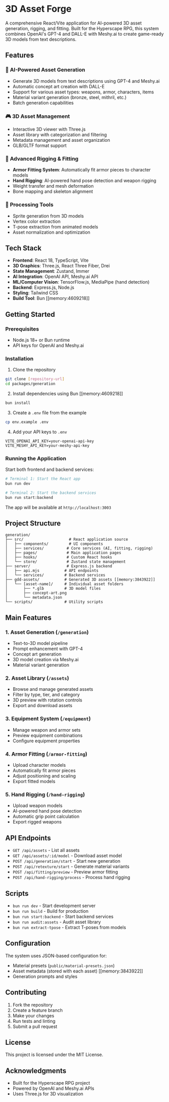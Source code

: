# 3D Asset Forge

A comprehensive React/Vite application for AI-powered 3D asset generation, rigging, and fitting. Built for the Hyperscape RPG, this system combines OpenAI's GPT-4 and DALL-E with Meshy.ai to create game-ready 3D models from text descriptions.

## Features

### 🎨 **AI-Powered Asset Generation**
- Generate 3D models from text descriptions using GPT-4 and Meshy.ai
- Automatic concept art creation with DALL-E
- Support for various asset types: weapons, armor, characters, items
- Material variant generation (bronze, steel, mithril, etc.)
- Batch generation capabilities

### 🎮 **3D Asset Management**
- Interactive 3D viewer with Three.js
- Asset library with categorization and filtering
- Metadata management and asset organization
- GLB/GLTF format support

### 🤖 **Advanced Rigging & Fitting**
- **Armor Fitting System**: Automatically fit armor pieces to character models
- **Hand Rigging**: AI-powered hand pose detection and weapon rigging
- Weight transfer and mesh deformation
- Bone mapping and skeleton alignment

### 🔧 **Processing Tools**
- Sprite generation from 3D models
- Vertex color extraction
- T-pose extraction from animated models
- Asset normalization and optimization

## Tech Stack

- **Frontend**: React 18, TypeScript, Vite
- **3D Graphics**: Three.js, React Three Fiber, Drei
- **State Management**: Zustand, Immer
- **AI Integration**: OpenAI API, Meshy.ai API
- **ML/Computer Vision**: TensorFlow.js, MediaPipe (hand detection)
- **Backend**: Express.js, Node.js
- **Styling**: Tailwind CSS
- **Build Tool**: Bun [[memory:4609218]]

## Getting Started

### Prerequisites
- Node.js 18+ or Bun runtime
- API keys for OpenAI and Meshy.ai

### Installation

1. Clone the repository
```bash
git clone [repository-url]
cd packages/generation
```

2. Install dependencies using Bun [[memory:4609218]]
```bash
bun install
```

3. Create a `.env` file from the example
```bash
cp env.example .env
```

4. Add your API keys to `.env`
```
VITE_OPENAI_API_KEY=your-openai-api-key
VITE_MESHY_API_KEY=your-meshy-api-key
```

### Running the Application

Start both frontend and backend services:
```bash
# Terminal 1: Start the React app
bun run dev

# Terminal 2: Start the backend services
bun run start:backend
```

The app will be available at `http://localhost:3003`

## Project Structure

```
generation/
├── src/                    # React application source
│   ├── components/         # UI components
│   ├── services/          # Core services (AI, fitting, rigging)
│   ├── pages/             # Main application pages
│   ├── hooks/             # Custom React hooks
│   └── store/             # Zustand state management
├── server/                # Express.js backend
│   ├── api.mjs           # API endpoints
│   └── services/         # Backend services
├── gdd-assets/           # Generated 3D assets [[memory:3843922]]
│   └── [asset-name]/     # Individual asset folders
│       ├── *.glb         # 3D model files
│       ├── concept-art.png
│       └── metadata.json
└── scripts/              # Utility scripts
```

## Main Features

### 1. Asset Generation (`/generation`)
- Text-to-3D model pipeline
- Prompt enhancement with GPT-4
- Concept art generation
- 3D model creation via Meshy.ai
- Material variant generation

### 2. Asset Library (`/assets`)
- Browse and manage generated assets
- Filter by type, tier, and category
- 3D preview with rotation controls
- Export and download assets

### 3. Equipment System (`/equipment`)
- Manage weapon and armor sets
- Preview equipment combinations
- Configure equipment properties

### 4. Armor Fitting (`/armor-fitting`)
- Upload character models
- Automatically fit armor pieces
- Adjust positioning and scaling
- Export fitted models

### 5. Hand Rigging (`/hand-rigging`)
- Upload weapon models
- AI-powered hand pose detection
- Automatic grip point calculation
- Export rigged weapons

## API Endpoints

- `GET /api/assets` - List all assets
- `GET /api/assets/:id/model` - Download asset model
- `POST /api/generation/start` - Start new generation
- `POST /api/retexture/start` - Generate material variants
- `POST /api/fitting/preview` - Preview armor fitting
- `POST /api/hand-rigging/process` - Process hand rigging

## Scripts

- `bun run dev` - Start development server
- `bun run build` - Build for production
- `bun run start:backend` - Start backend services
- `bun run audit:assets` - Audit asset library
- `bun run extract-tpose` - Extract T-poses from models

## Configuration

The system uses JSON-based configuration for:
- Material presets (`public/material-presets.json`)
- Asset metadata (stored with each asset) [[memory:3843922]]
- Generation prompts and styles

## Contributing

1. Fork the repository
2. Create a feature branch
3. Make your changes
4. Run tests and linting
5. Submit a pull request

## License

This project is licensed under the MIT License.

## Acknowledgments

- Built for the Hyperscape RPG project
- Powered by OpenAI and Meshy.ai APIs
- Uses Three.js for 3D visualization
